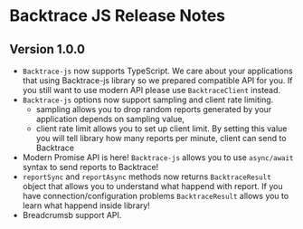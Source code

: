 # Backtrace JS Release Notes

## Version 1.0.0

* `Backtrace-js` now supports TypeScript. We care about your applications that using Backtrace-js library so we prepared compatible API for you. If you still want to use modern API please use `BacktraceClient` instead.
* `Backtrace-js` options now support sampling and client rate limiting.
    - sampling allows you to drop random reports generated by your application depends on sampling value,
    - client rate limit allows you to set up client limit. By setting this value you will tell library how many reports per minute, client can send to Backtrace
* Modern Promise API is here! `Backtrace-js` allows you to use `async/await` syntax to send reports to Backtrace!
* `reportSync` and `reportAsync` methods now returns `BacktraceResult` object that allows you to understand what happend with report. If you have connection/configuration problems `BacktraceResult` allows you to learn what happend inside library!
* Breadcrumsb support API.